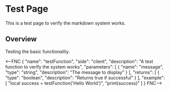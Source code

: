 # Test Page

This is a test page to verify the markdown system works.

## Overview

Testing the basic functionality.

<--FNC
{
  "name": "testFunction",
  "side": "client",
  "description": "A test function to verify the system works",
  "parameters": [
    { "name": "message", "type": "string", "description": "The message to display" }
  ],
  "returns": [
    { "type": "boolean", "description": "Returns true if successful" }
  ],
  "example": [
    "local success = testFunction('Hello World')",
    "print(success)"
  ]
}
FNC-->
